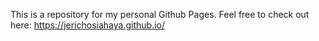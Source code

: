 This is a repository for my personal Github Pages. Feel free to check out here: https://jerichosiahaya.github.io/
